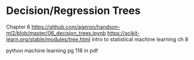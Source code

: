 # Decision/Regression Trees

Chapter 6
https://github.com/ageron/handson-ml2/blob/master/06_decision_trees.ipynb
https://scikit-learn.org/stable/modules/tree.html
intro to statistical machine learning ch 8

python machine learning pg 118 in pdf
